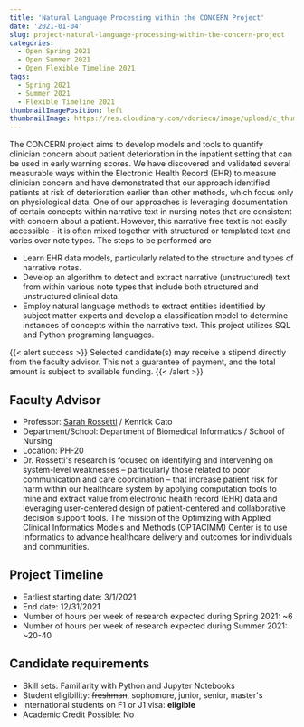 ```yaml
---
title: 'Natural Language Processing within the CONCERN Project'
date: '2021-01-04'
slug: project-natural-language-processing-within-the-concern-project
categories:
  - Open Spring 2021
  - Open Summer 2021
  - Open Flexible Timeline 2021
tags:
  - Spring 2021
  - Summer 2021
  - Flexible Timeline 2021
thumbnailImagePosition: left
thumbnailImage: https://res.cloudinary.com/vdoriecu/image/upload/c_thumb,w_200,g_face/v1579110178/construction_c6dqbd.png
---
```

The CONCERN project aims to develop models and tools to quantify clinician concern about patient deterioration in the inpatient setting that can be used in early warning scores.  We have discovered and validated several measurable ways within the Electronic Health Record (EHR) to measure clinician concern and have demonstrated that our approach identified patients at risk of deterioration earlier than other methods, which focus only on physiological data.  One of our approaches is leveraging documentation of certain concepts within narrative text in nursing notes that are consistent with concern about a patient. However, this narrative free text is not easily accessible - it is often mixed together with structured or templated text and varies over note types. The steps to be performed are

<!--more-->

* Learn EHR data models, particularly related to the structure and types of narrative notes.
* Develop an algorithm to detect and extract narrative (unstructured) text from within various note types that include both structured and unstructured clinical data.
* Employ natural language methods to extract entities identified by subject matter experts and develop a classification model to determine instances of concepts within the narrative text.
This project utilizes SQL and Python programing languages.

{{< alert success >}}
Selected candidate(s) may receive a stipend directly from the faculty advisor. This not a guarantee of payment, and the total amount is subject to available funding.
{{< /alert >}}

## Faculty Advisor
+ Professor: [Sarah Rossetti](https://www.dbmi.columbia.edu/profil/sarah-collins-rossetti/) / Kenrick Cato
+ Department/School: Department of Biomedical Informatics / School of Nursing
+ Location: PH-20
+ Dr. Rossetti's research is focused on identifying and intervening on system-level weaknesses – particularly those related to poor communication and care coordination – that increase patient risk for harm within our healthcare system by applying computation tools to mine and extract value from electronic health record (EHR) data and leveraging user-centered design of patient-centered and collaborative decision support tools. The mission of the Optimizing with Applied Clinical Informatics Models and Methods (OPTACIMM) Center is to use informatics to advance healthcare delivery and outcomes for individuals and communities.

## Project Timeline
+ Earliest starting date: 3/1/2021
+ End date: 12/31/2021
+ Number of hours per week of research expected during Spring 2021: ~6
+ Number of hours per week of research expected during Summer 2021: ~20-40

## Candidate requirements
+ Skill sets: Familiarity with Python and Jupyter Notebooks
+ Student eligibility: ~~freshman~~, sophomore, junior, senior, master's
+ International students on F1 or J1 visa: **eligible**
+ Academic Credit Possible: No

